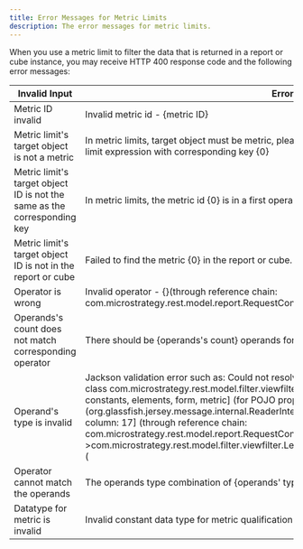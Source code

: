 ```yaml
---
title: Error Messages for Metric Limits
description: The error messages for metric limits.
---
```


When you use a metric limit to filter the data that is returned in a report or cube instance, you may receive HTTP 400 response code and the following error messages:

| Invalid Input                                                            | Error Message                                                                                                                                                                                                                                                                                                                                                                                                                                                                                                                                                                                             |
| ------------------------------------------------------------------------ | --------------------------------------------------------------------------------------------------------------------------------------------------------------------------------------------------------------------------------------------------------------------------------------------------------------------------------------------------------------------------------------------------------------------------------------------------------------------------------------------------------------------------------------------------------------------------------------------------------- |
| Metric ID invalid                                                        | Invalid metric id - {metric ID}                                                                                                                                                                                                                                                                                                                                                                                                                                                                                                                                                                           |
| Metric limit's target object is not a metric                             | In metric limits, target object must be metric, please check object in all first operand is metric in the limit expression with corresponding key {0}                                                                                                                                                                                                                                                                                                                                                                                                                                                     |
| Metric limit's target object ID is not the same as the corresponding key | In metric limits, the metric id {0} is in a first operand and should be same with corresponding key {1}                                                                                                                                                                                                                                                                                                                                                                                                                                                                                                   |
| Metric limit's target object ID is not in the report or cube             | Failed to find the metric {0} in the report or cube.                                                                                                                                                                                                                                                                                                                                                                                                                                                                                                                                                      |
| Operator is wrong                                                        | Invalid operator - {}(through reference chain: com.microstrategy.rest.model.report.RequestConfig["viewFilter"])                                                                                                                                                                                                                                                                                                                                                                                                                                                                                           |
| Operands's count does not match corresponding operator                   | There should be {operands's count} operands for operator - {operator}                                                                                                                                                                                                                                                                                                                                                                                                                                                                                                                                     |
| Operand's type is invalid                                                | Jackson validation error such as: Could not resolve type id 'attribute2' as a subtype of [simple type, class com.microstrategy.rest.model.filter.viewfilter.Node]: known type ids = [attribute, constant, constants, elements, form, metric] (for POJO property 'operands') at [Source: (org.glassfish.jersey.message.internal.ReaderInterceptorExecutor$UnCloseableInputStream); line: 6, column: 17] (through reference chain: com.microstrategy.rest.model.report.RequestConfig["viewFilter"]->com.microstrategy.rest.model.filter.viewfilter.LeafExpression["operands"]→java.util.ArrayList[index]) ( |
| Operator cannot match the operands                                       | The operands type combination of {operands' types} is not supported for operator - {input operator}                                                                                                                                                                                                                                                                                                                                                                                                                                                                                                       |
| Datatype for metric is invalid                                           | Invalid constant data type for metric qualification - {dataType}                                                                                                                                                                                                                                                                                                                                                                                                                                                                                                                                          |

